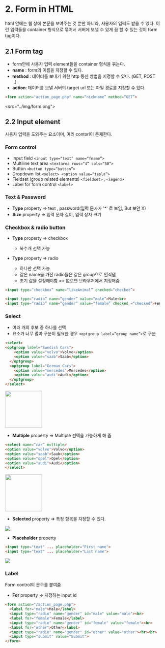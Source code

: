 # 2. Form in HTML

html 안에는 웹 상에 본문을 보여주는 것 뿐만 아니라, 사용자의 입력도 받을 수 있다. 이런 입력들을 container 형식으로 묶어서 서버에 보낼 수 있게 끔 할 수 있는 것이 form tag이다.

## 2.1 Form tag

* form안에 사용자 입력 element들을 container 형식을 묶는다.
* __name__ : form의 이름을 지정할 수 있다.
* __method__ : 데이터를 보내기 위한 http 통신 방법을 지정할 수 있다. (GET, POST ..)
* __action__: 데이터를 보낼 서버의 target url 또는 파일 경로를 지정할 수 있다.

~~~html
<form action="action_page.php" name=“nickname” method=“GET”>
~~~
<src="../img/form.png"></img>

## 2.2 Input element

사용자 입력을 도와주는 요소이며, 여러 contorl이 존재한다.

### Form control

* Input field ``` <input type=“text” name=“fname”> ```
* Multiline text area ``` <textarea rows=“4” cols=“50”> ```
* Button ``` <button type=“button”> ```
* Dropdown list ``` <select> <option value=“tesla”> ```
* Fieldset (group related elements) 
``` <fieldset> ``` , ```<legend> ```
* Label for form control ``` <label> ```


### Text & Password

* __Type__ property => text , password(입력 문자가 '*' 로 보임, But 보안 X)
* __Size__ property => 입력 문자 길이, 입력 상자 크기

### Checkbox & radio button

* __Type__ property => checkbox
   * 복수개 선택 가능

* __Type__ property => radio
   * 하나만 선택 가능
   * 같은 name을 가진 radio들은 같은 group으로 인식됌
   * 초기 값을 설정해야함 => 없으면 브라우저에서 지정해줌 

~~~html
<input type=“checkbox” name=“likeAnimal” checked=“checked”>
~~~
~~~html
<input type=“radio” name=“gender” value=“male”>Male<br>
<input type=“radio” name=“gender” value=“female” checked =“checked”>Female
~~~

### Select

* 여러 개의 후보 중 하나를 선택
* 요소가 너무 많아 구분이 필요한 경우 ```<optgroup label=“group name”>```로 구분

~~~html
<select>
<optgroup label="Swedish Cars">
    <option value="volvo">Volvo</option>
    <option value="saab">Saab</option>
  </optgroup>
  <optgroup label="German Cars">
    <option value="mercedes">Mercedes</option>
    <option value="audi">Audi</option>
  </optgroup>
</select>
~~~

<img width="120" src="../img/form_select.png"></img>

* __Multiple__ property => Multiple 선택을 가능하게 해 줌

~~~html
<select name=“car” multiple>
<option value="volvo">Volvo</option> 
<option value="saab">Saab</option>
<option value="opel">Opel</option> 
<option value="audi">Audi</option>
</select>
~~~

<img width="120" src="../img/form_multiple.png"></img>

* __Selected__ property => 특정 항목을 지정할 수 있다.

<img src="../img/form_selected.png"></img>

* __Placeholder__ property
~~~html
<input type="text" ... placeholder="First name">
<input type="text" ... placeholder="Last name">
~~~

<img  src="../img/form_placeholder.png"></img>

### Label

Form control의 문구를 붙여줌
* __For__ property => 지정하는 input id

~~~html
<form action="/action_page.php">
  <label for="male">Male</label>
  <input type="radio" name="gender" id="male" value="male"><br>
  <label for="female">Female</label>
  <input type="radio" name="gender" id="female" value="female"><br>
  <label for="other">Other</label>
  <input type="radio" name="gender" id="other" value="other"><br><br>
  <input type="submit" value="Submit">
</form>
~~~


